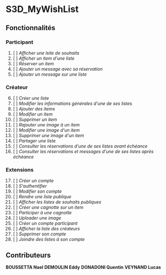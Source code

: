 # S3D_MyWishList

## Fonctionnalités

### Participant

1. [ ] *Afficher une lsite de souhaits*
2. [ ] *Afficher un item d'une liste*
3. [ ] *Réserver un item*
4. [ ] *Ajouter un message avec sa réservation*
5. [ ] *Ajouter un message sur une liste*

### Créateur

6. [ ] *Créer une liste*
7. [ ] *Modifier les informations générales d'une de ses listes*
8. [ ] *Ajouter des items*
9. [ ] *Modifier un item*
10. [ ] *Supprimer un item*
11. [ ] *Rajouter une image à un item*
12. [ ] *Modifier une image d'un item*
13. [ ] *Supprimer une image d'un item*
14. [ ] *Partager une liste*
15. [ ] *Consulter les réservations d'une de ses listes avant échéance*
16. [ ] *Consulter les réservations et messages d'une de ses listes après échéance*

### Extensions

17. [ ] *Créer un compte*
18. [ ] *S'authentifier*
19. [ ] *Modifier son compte*
20. [ ] *Rendre une liste publique*
21. [ ] *Afficher les listes de souhaits publiques*
22. [ ] *Créer une cagnotte sur un item*
23. [ ] *Participer à une cagnotte*
24. [ ] *Uploader une image*
25. [ ] *Créer un compte participant*
26. [ ] *Afficher la liste des créateurs*
27. [ ] *Supprimer son compte*
28. [ ] *Joindre des listes à son compte*

## Contributeurs 

**BOUSSETTA Nael**
**DEMOULIN Eddy**
**DONADONI Quentin**
**VEYNAND Lucas**
